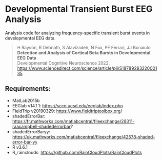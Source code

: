 Developmental Transient Burst EEG Analysis
=======================

Analysis code for analyzing frequency-specific transient burst events in developmental EEG data.

> H Rayson, R Debnath, S Alavizadeh, N Fox, PF Ferrari, JJ Bonaiuto<br>
> **Detection and Analysis of Cortical Beta Bursts in Developmental EEG Data**<br>
> Developmental Cognitive Neuroscience 2022, https://www.sciencedirect.com/science/article/pii/S1878929322000135

## Requirements:

* MatLab2015b
* EEGlab v14.1.1: https://sccn.ucsd.edu/eeglab/index.php
* FieldTrip v20190329: https://www.fieldtriptoolbox.org/
* shadedErrorBar: https://fr.mathworks.com/matlabcentral/fileexchange/26311-raacampbell-shadederrorbar?
* shadedErrorBaryy: https://uk.mathworks.com/matlabcentral/fileexchange/42578-shaded-error-bar-yy
* R v3.6.1
* R_rainclouds: https://github.com/RainCloudPlots/RainCloudPlots

